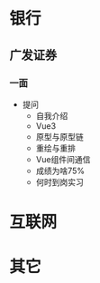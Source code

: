# 银行
## 广发证券
### 一面
- 提问
  - 自我介绍
  - Vue3
  - 原型与原型链
  - 重绘与重排
  - Vue组件间通信
  - 成绩为啥75%
  - 何时到岗实习
# 互联网
# 其它